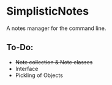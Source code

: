# SimplisticNotes
A notes manager for the command line.

## To-Do:
+ ~~Note collection & Note classes~~
+ Interface
+ Pickling of Objects
